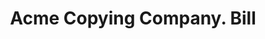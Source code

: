 ---
doi: 10.7916/D89P4CS3
date_other: '1890'
date_other_textual: 1890-1899
form: printed ephemera
genre:
- Invoices
name:
- Acme Copying Company
object_in_context_url: https://biggert.cul.columbia.edu/items/view/ave_biggert_01737
subject_hierarchical_geographic:
- Chicago, Illinois, United States
subject_name:
- Acme Copying Company
title: Acme Copying Company. Bill
sort_title: Acme Copying Company. Bill
call_number: ave_biggert_01737
coordinates:
- 41.83694444444445,-87.68472222222222
pid: ave_biggert_01737
identifiers: ave_biggert_01737
thumbnail: https://derivativo-1.library.columbia.edu/iiif/2/ldpd:490885/full/!256,256/0/native.jpg
permalink: /biggert/ave_biggert_01737/
layout: iiif-image-page
---